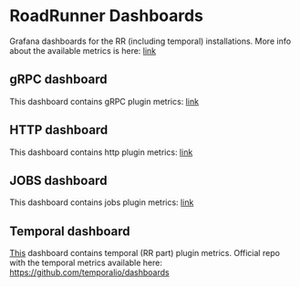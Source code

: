 # RoadRunner Dashboards

Grafana dashboards for the RR (including temporal) installations. More info about the available metrics is here: [link](../metrics.md)

## gRPC dashboard

This dashboard contains gRPC plugin metrics: [link](grpc.md)

## HTTP dashboard

This dashboard contains http plugin metrics: [link](http.md)

## JOBS dashboard

This dashboard contains jobs plugin metrics: [link](jobs.md)

## Temporal dashboard

[This](temporal.md) dashboard contains temporal (RR part) plugin metrics.
Official repo with the temporal metrics available here: https://github.com/temporalio/dashboards
